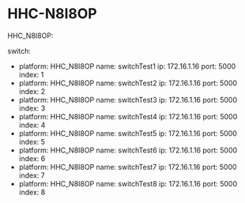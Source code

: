 # HHC-N8I8OP



HHC_N8I8OP:

switch:
  - platform: HHC_N8I8OP
    name: switchTest1
    ip: 172.16.1.16
    port: 5000
    index: 1
  - platform: HHC_N8I8OP
    name: switchTest2
    ip: 172.16.1.16
    port: 5000
    index: 2
  - platform: HHC_N8I8OP
    name: switchTest3
    ip: 172.16.1.16
    port: 5000
    index: 3
  - platform: HHC_N8I8OP
    name: switchTest4
    ip: 172.16.1.16
    port: 5000
    index: 4
  - platform: HHC_N8I8OP
    name: switchTest5
    ip: 172.16.1.16
    port: 5000
    index: 5
  - platform: HHC_N8I8OP
    name: switchTest6
    ip: 172.16.1.16
    port: 5000
    index: 6
  - platform: HHC_N8I8OP
    name: switchTest7
    ip: 172.16.1.16
    port: 5000
    index: 7
  - platform: HHC_N8I8OP
    name: switchTest8
    ip: 172.16.1.16
    port: 5000
    index: 8
